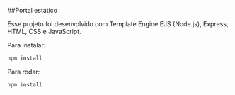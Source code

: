 ##Portal estático

Esse projeto foi desenvolvido com Template Engine EJS (Node.js), Express, HTML, CSS e JavaScript.

Para instalar:
```sh
npm install
```

Para rodar:

```sh
npm install
```
